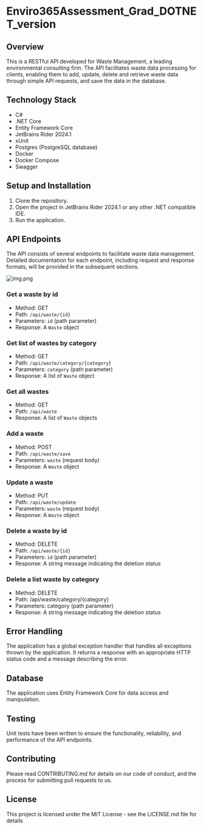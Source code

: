 ﻿# Enviro365Assessment_Grad_DOTNET_version

## Overview

This is a RESTful API developed for Waste Management, a leading environmental consulting firm. The API facilitates waste
data processing for clients, enabling them to add, update, delete and retrieve waste data through simple API requests,
and save the data in the database.

## Technology Stack

- C#
- .NET Core
- Entity Framework Core
- JetBrains Rider 2024.1
- xUnit
- Postgres (PostgreSQL database)
- Docker
- Docker Compose
- Swagger

## Setup and Installation

1. Clone the repository.
2. Open the project in JetBrains Rider 2024.1 or any other .NET compatible IDE.
3. Run the application.

## API Endpoints

The API consists of several endpoints to facilitate waste data management. Detailed documentation for each endpoint,
including request and response formats, will be provided in the subsequent sections.


![img.png](img.png)



### Get a waste by id

- Method: GET
- Path: `/api/waste/{id}`
- Parameters: `id` (path parameter)
- Response: A `Waste` object

### Get list of wastes by category

- Method: GET
- Path: `/api/waste/category/{category}`
- Parameters: `category` (path parameter)
- Response: A list of `Waste` object

### Get all wastes

- Method: GET
- Path: `/api/waste`
- Response: A list of `Waste` objects

### Add a waste

- Method: POST
- Path: `/api/waste/save`
- Parameters: `waste` (request body)
- Response: A `Waste` object

### Update a waste

- Method: PUT
- Path: `/api/waste/update`
- Parameters: `waste` (request body)
- Response: A `Waste` object

### Delete a waste by id

- Method: DELETE
- Path: `/api/waste/{id}`
- Parameters: `id` (path parameter)
- Response: A string message indicating the deletion status

### Delete a list waste by category

- Method: DELETE
- Path: /api/waste/category/{category}
- Parameters: category (path parameter)
- Response: A string message indicating the deletion status

## Error Handling

The application has a global exception handler that handles all exceptions thrown by the application. It returns a
response with an appropriate HTTP status code and a message describing the error.

## Database

The application uses Entity Framework Core for data access and manipulation.

## Testing

Unit tests have been written to ensure the functionality, reliability, and performance of the API endpoints.

## Contributing

Please read CONTRIBUTING.md for details on our code of conduct, and the process for submitting pull requests to us.

## License

This project is licensed under the MIT License - see the LICENSE.md file for details